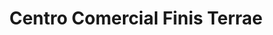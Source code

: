 ---
title: "Centro Comercial Finis Terrae"
url: /cee/centro-comercial-finis-terrae/
shop: Warenhaus
---